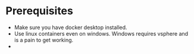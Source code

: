 # Prerequisites


- Make sure you have docker desktop installed.
- Use linux containers even on windows. Windows requires vsphere and is a pain to get working. 
- 
